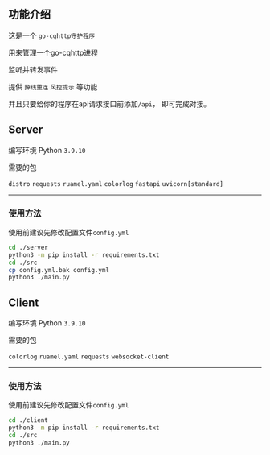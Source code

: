## 功能介绍

这是一个 `go-cqhttp守护程序` 

用来管理一个go-cqhttp进程

监听并转发事件

提供 `掉线重连` `风控提示` 等功能

并且只要给你的程序在api请求接口前添加`/api`，
即可完成对接。

## Server

编写环境 Python `3.9.10`

需要的包

`distro`
`requests`
`ruamel.yaml`
`colorlog`
`fastapi`
`uvicorn[standard]`

---

### 使用方法

使用前建议先修改配置文件`config.yml`

```bash
cd ./server
python3 -m pip install -r requirements.txt
cd ./src
cp config.yml.bak config.yml
python3 ./main.py
```

## Client

编写环境 Python `3.9.10`

需要的包

`colorlog`
`ruamel.yaml`
`requests`
`websocket-client`

---

### 使用方法

使用前建议先修改配置文件`config.yml`

```bash
cd ./client
python3 -m pip install -r requirements.txt
cd ./src
python3 ./main.py
```